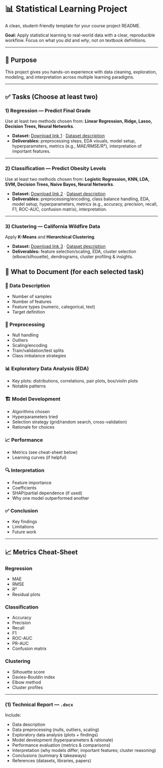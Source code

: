 # 📊 Statistical Learning Project

A clean, student-friendly template for your course project README.

**Goal:** Apply statistical learning to real-world data with a clear, reproducible workflow. Focus on what you *did* and *why*, not on textbook definitions.

---

## 🧭 Purpose
This project gives you hands-on experience with data cleaning, exploration, modeling, and interpretation across multiple learning paradigms.

---

## ✅ Tasks (Choose at least two)

### 1) Regression — Predict Final Grade
Use at least two methods chosen from: **Linear Regression, Ridge, Lasso, Decision Trees, Neural Networks**.

- **Dataset:** [Download link 1](#) · [Dataset description](#)  
- **Deliverables:** preprocessing steps, EDA visuals, model setup, hyperparameters, metrics (e.g., MAE/RMSE/R²), interpretation of important features.

---

### 2) Classification — Predict Obesity Levels
Use at least two methods chosen from: **Logistic Regression, KNN, LDA, SVM, Decision Trees, Naive Bayes, Neural Networks**.

- **Dataset:** [Download link 2](#) · [Dataset description](#)  
- **Deliverables:** preprocessing/encoding, class balance handling, EDA, model setup, hyperparameters, metrics (e.g., accuracy, precision, recall, F1, ROC-AUC, confusion matrix), interpretation.

---

### 3) Clustering — California Wildfire Data
Apply **K-Means** and **Hierarchical Clustering**.

- **Dataset:** [Download link 3](#) · [Dataset description](#)  
- **Deliverables:** feature selection/scaling, EDA, cluster selection (elbow/silhouette), dendrograms, cluster profiling & insights.

## 🔎 What to Document (for each selected task)

### 📌 Data Description
- Number of samples
- Number of features
- Feature types (numeric, categorical, text)
- Target definition

### 🧹 Preprocessing
- Null handling
- Outliers
- Scaling/encoding
- Train/validation/test splits
- Class imbalance strategies

### 📊 Exploratory Data Analysis (EDA)
- Key plots: distributions, correlations, pair plots, box/violin plots
- Notable patterns

### 🏗️ Model Development
- Algorithms chosen
- Hyperparameters tried
- Selection strategy (grid/random search, cross-validation)
- Rationale for choices

### 📈 Performance
- Metrics (see cheat-sheet below)
- Learning curves (if helpful)

### 🔍 Interpretation
- Feature importance
- Coefficients
- SHAP/partial dependence (if used)
- Why one model outperformed another

### ✅ Conclusion
- Key findings
- Limitations
- Future work
---

## 📈 Metrics Cheat-Sheet

### Regression
- MAE
- RMSE
- R²
- Residual plots

### Classification
- Accuracy
- Precision
- Recall
- F1
- ROC-AUC
- PR-AUC
- Confusion matrix

### Clustering
- Silhouette score
- Davies–Bouldin index
- Elbow method
- Cluster profiles
---
### (1) Technical Report — `.docx`
Include:
- Data description  
- Data preprocessing (nulls, outliers, scaling)  
- Exploratory data analysis (plots + findings)  
- Model development (hyperparameters & rationale)  
- Performance evaluation (metrics & comparisons)  
- Interpretation (why models differ; important features; cluster reasoning)  
- Conclusions (summary & takeaways)  
- References (datasets, libraries, papers)  
